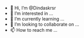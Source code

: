 - 👋 Hi, I’m @Dindaskrsr
- 👀 I’m interested in ...
- 🌱 I’m currently learning ...
- 💞️ I’m looking to collaborate on ...
- 📫 How to reach me ...

<!---
Dindaskrsr/Dindaskrsr is a ✨ special ✨ repository because its `README.md` (this file) appears on your GitHub profile.
You can click the Preview link to take a look at your changes.
--->
